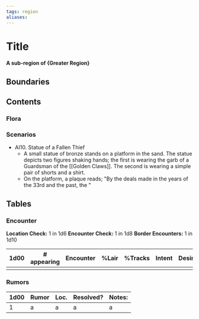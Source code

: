 ```yaml
---
tags: region
aliases:
---
```

# Title
#### A sub-region of {Greater Region}
## Boundaries
## Contents
### Flora
### Scenarios
- AI10. Statue of a Fallen Thief
	- A small statue of bronze stands on a platform in the sand. The statue depicts two figures shaking hands; the first is wearing the garb of a Guardsman of the [[Golden Claws]]. The second is wearing a simple pair of shorts and a shirt.
	- On the platform, a plaque reads; "By the deals made in the years of the 33rd and the  past, the "

## Tables
### Encounter
**Location Check:** 1 in 1d6
**Encounter Check:** 1 in 1d8
**Border Encounters:** 1 in 1d10


| 1d00 | # appearing | Encounter | %Lair | %Tracks | Intent | Desire |
| ---- | ----------- | --------- | ----- | ------- | ------ | ------ |
|      |             |           |       |         |        |        |

### Rumors
| 1d00 | Rumor | Loc. | Resolved? | Notes: |
|------|-------|------|-----------|--------|
| 1    | a     | a    | a         | a      |